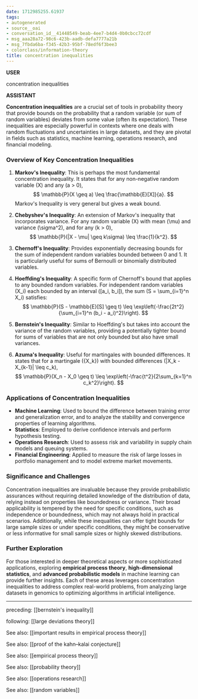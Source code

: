 ```yaml
---
date: 1712985255.61937
tags:
- autogenerated
- source__oai
- conversation_id__41448549-beab-4ee7-b4d4-0b0cbcc72cdf
- msg_aaa28a72-98c6-423b-aadb-defa7777a21b
- msg_7fbda6ba-f345-42b3-95bf-78edf6f3bee3
- colorclass/information-theory
title: concentration inequalities
---
```


**USER**

concentration inequalities


**ASSISTANT**

**Concentration inequalities** are a crucial set of tools in probability theory that provide bounds on the probability that a random variable (or sum of random variables) deviates from some value (often its expectation). These inequalities are especially powerful in contexts where one deals with random fluctuations and uncertainties in large datasets, and they are pivotal in fields such as statistics, machine learning, operations research, and financial modeling.

### Overview of Key Concentration Inequalities

1. **Markov's Inequality**: This is perhaps the most fundamental concentration inequality. It states that for any non-negative random variable \(X\) and any \(a > 0\),
   $$
   \mathbb{P}(X \geq a) \leq \frac{\mathbb{E}[X]}{a}.
   $$
   Markov's Inequality is very general but gives a weak bound.

2. **Chebyshev's Inequality**: An extension of Markov's inequality that incorporates variance. For any random variable \(X\) with mean \(\mu\) and variance \(\sigma^2\), and for any \(k > 0\),
   $$
   \mathbb{P}(|X - \mu| \geq k\sigma) \leq \frac{1}{k^2}.
   $$

3. **Chernoff's Inequality**: Provides exponentially decreasing bounds for the sum of independent random variables bounded between 0 and 1. It is particularly useful for sums of Bernoulli or binomially distributed variables.

4. **Hoeffding's Inequality**: A specific form of Chernoff's bound that applies to any bounded random variables. For independent random variables \(X_i\) each bounded by an interval \([a_i, b_i]\), the sum \(S = \sum_{i=1}^n X_i\) satisfies:
   $$
   \mathbb{P}(S - \mathbb{E}[S] \geq t) \leq \exp\left(-\frac{2t^2}{\sum_{i=1}^n (b_i - a_i)^2}\right).
   $$

5. **Bernstein's Inequality**: Similar to Hoeffding's but takes into account the variance of the random variables, providing a potentially tighter bound for sums of variables that are not only bounded but also have small variances.

6. **Azuma's Inequality**: Useful for martingales with bounded differences. It states that for a martingale \(\{X_k\}\) with bounded differences \(|X_k - X_{k-1}| \leq c_k\),
   $$
   \mathbb{P}(X_n - X_0 \geq t) \leq \exp\left(-\frac{t^2}{2\sum_{k=1}^n c_k^2}\right).
   $$

### Applications of Concentration Inequalities

- **Machine Learning**: Used to bound the difference between training error and generalization error, and to analyze the stability and convergence properties of learning algorithms.
- **Statistics**: Employed to derive confidence intervals and perform hypothesis testing.
- **Operations Research**: Used to assess risk and variability in supply chain models and queuing systems.
- **Financial Engineering**: Applied to measure the risk of large losses in portfolio management and to model extreme market movements.

### Significance and Challenges

Concentration inequalities are invaluable because they provide probabilistic assurances without requiring detailed knowledge of the distribution of data, relying instead on properties like boundedness or variance. Their broad applicability is tempered by the need for specific conditions, such as independence or boundedness, which may not always hold in practical scenarios. Additionally, while these inequalities can offer tight bounds for large sample sizes or under specific conditions, they might be conservative or less informative for small sample sizes or highly skewed distributions.

### Further Exploration

For those interested in deeper theoretical aspects or more sophisticated applications, exploring **empirical process theory**, **high-dimensional statistics**, and **advanced probabilistic models** in machine learning can provide further insights. Each of these areas leverages concentration inequalities to address complex real-world problems, from analyzing large datasets in genomics to optimizing algorithms in artificial intelligence.


---

preceding: [[bernstein's inequality]]  


following: [[large deviations theory]]

See also: [[important results in empirical process theory]]


See also: [[proof of the kahn–kalai conjecture]]


See also: [[empirical process theory]]


See also: [[probability theory]]


See also: [[operations research]]


See also: [[random variables]]